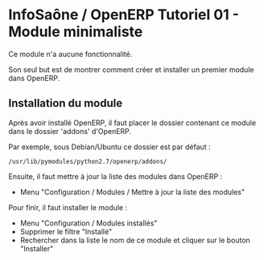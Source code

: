 InfoSaône / OpenERP Tutoriel 01 - Module minimaliste
===================

Ce module n'a aucune fonctionnalité. 

Son seul but est de montrer comment créer et installer un premier module dans OpenERP.

## Installation du module 

Après avoir installé OpenERP, il faut placer le dossier contenant ce module dans le dossier 'addons' d'OpenERP.

Par exemple, sous Debian/Ubuntu ce dossier est par défaut : 
```
/usr/lib/pymodules/python2.7/openerp/addons/
```

Ensuite, il faut mettre à jour la liste des modules dans OpenERP : 

* Menu "Configuration / Modules / Mettre à jour la liste des modules"

Pour finir, il faut installer le module : 
* Menu "Configuration / Modules installés"
* Supprimer le filtre "Installé"
* Rechercher dans la liste le nom de ce module et cliquer sur le bouton "Installer"


